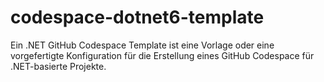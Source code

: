 # codespace-dotnet6-template
Ein .NET GitHub Codespace Template ist eine Vorlage oder eine vorgefertigte Konfiguration für die Erstellung eines GitHub Codespace für .NET-basierte Projekte.


